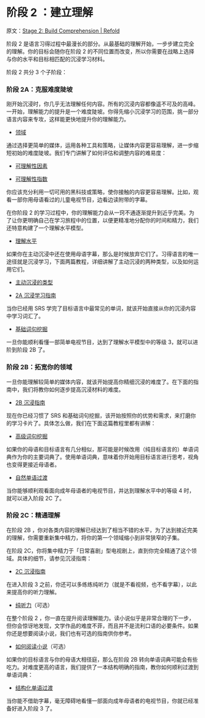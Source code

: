 # 阶段 2 ：建立理解

原文：[Stage 2: Build Comprehension | Refold](https://refold.la/roadmap/stage-2/overview)

阶段 2 是语言习得过程中最漫长的部分。从最基础的理解开始，一步步建立完全的理解。你的目标会随你在阶段 2 的不同位置而改变，所以你需要在战略上选择与你的水平和目标相匹配的沉浸学习材料。

阶段 2 共分 3 个子阶段：

### 阶段 2A：克服难度陡坡

刚开始沉浸时，你几乎无法理解任何内容。所有的沉浸内容都像遥不可及的高峰。一开始，理解能力的提升是一个难度陡坡。你得先缩小沉浸学习的范围，挑一部分语言内容来专攻，这样能更快地提升你的理解能力。

- [领域](https://refold.la/roadmap/stage-2/a/domains)

通过选择更简单的媒体，运用各种工具和策略，让媒体内容更容易理解，进一步缩短初始的难度陡坡。我们专门讲解了如何评估和调整内容的难易度：

- [可理解性因素](https://refold.la/roadmap/stage-2/a/comprehensibility-factors)

- [可理解性指数](https://refold.la/roadmap/stage-2/a/comprehensibility-index)

你应该充分利用一切可用的黑科技或策略，使你接触的内容更容易理解。比如，观看一部你用母语看过的儿童电视节目，边看边读附带的字幕。

在你阶段 2 的学习过程中，你的理解能力会从一窍不通逐渐提升到近乎完美。为了让你更明确自己在学习旅程中的位置，以便更精准地分配你的时间和精力，我们还特意构建了一个理解水平模型。

- [理解水平](https://refold.la/roadmap/stage-2/a/levels-of-comprehension)

如果你在主动沉浸中还在使用母语字幕，那么是时候放弃它们了。习得语言的唯一途径就是沉浸学习，下面两篇教程，详细讲解了主动沉浸的两种类型，以及如何运用它们。

- [主动沉浸的类型](https://refold.la/roadmap/stage-2/a/types-of-active-immersion)

- [2A 沉浸学习指南](https://refold.la/roadmap/stage-2/a/immersion-guide)

当你已经用 SRS 学完了目标语言中最常见的单词，就该开始直接从你的沉浸内容中学习词汇了。

- [基础词句挖掘](https://refold.la/roadmap/stage-2/a/basic-sentence-mining)

一旦你能顺利看懂一部简单电视节目，达到了理解水平模型中的等级 3，就可以进阶到阶段 2B 了。

### 阶段 2B：拓宽你的领域

一旦你能理解较简单的媒体内容，就该开始提高你精细沉浸的难度了。在下面的指南中，我们将教你如何逐步提高沉浸材料的难度。

- [2B 沉浸指南](https://refold.la/roadmap/stage-2/b/immersion-guide)

现在你已经习惯了 SRS 和基础词句挖掘，该开始按照你的优势和需求，来打磨你的学习卡片了。具体怎么做，我们在下面这篇教程里都有讲解：

- [高级词句挖掘](https://refold.la/roadmap/stage-2/b/advanced-sentence-mining)

如果你的母语和目标语言有几分相似，那可能是时候改用（纯目标语言的）单语词典作为你的主要词典了。使用单语词典，意味着你开始用目标语言进行思考，视角也变得更接近母语者。

- [自然单语过渡](https://refold.la/roadmap/stage-2/b/casual-monolingual-transition)

当你能够顺利观看面向成年母语者的电视节目，并达到理解水平中的等级 4 时，就可以进入阶段 2C 了。

### 阶段 2C：精通理解

在阶段 2B ，你对各类内容的理解已经达到了相当不错的水平，为了达到接近完美的理解，你需要重新集中精力，将你的第一个领域缩小到非常狭窄的子集。

在阶段 2C，你将集中精力于「日常喜剧」型电视剧上，直到你完全精通了这个领域。具体的细节，请参见沉浸指南：

- [2C 沉浸指南](https://refold.la/roadmap/stage-2/c/immersion-guide)

在进入阶段 3 之前，你还可以多练练纯听力（就是不看视频，也不看字幕），以此来提高你的听力理解。

- [纯听力](https://refold.la/roadmap/stage-2/c/pure-listening)（可选）

在整个阶段 2 ，你一直在提升阅读理解能力。读小说似乎是非常合理的下一步，但你会惊讶地发现，文学作品的难度不菲，而且并不是流利口语的必要条件。如果你还是想要阅读小说，我们也有可选的指南供你参考。

- [如何阅读小说](https://refold.la/roadmap/stage-2/c/how-to-read-a-novel)（可选）

如果你的目标语言与你的母语大相径庭，那么在阶段 2B 转向单语词典可能会有些吃力。对难度更高的语言，我们提供了一本结构明确的指南，教你如何顺利过渡到单语词典：

- [结构化单语过渡](https://refold.la/roadmap/stage-2/c/structured-monolingual-transition)

当你能不借助字幕，毫无障碍地看懂一部面向成年母语者的电视节目，你就已经准备好进入阶段 3 了。